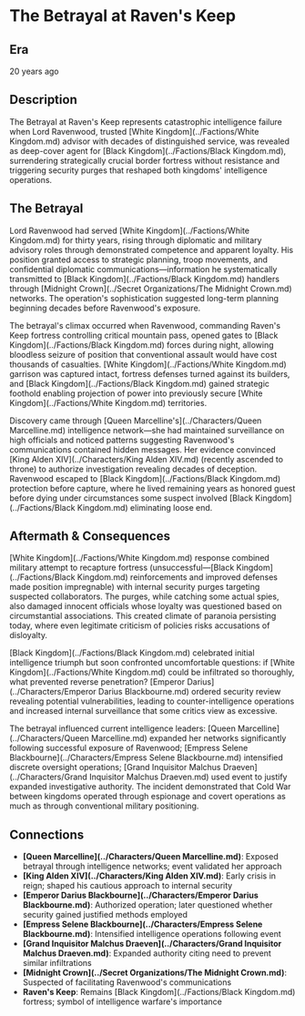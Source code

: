 <!-- Expanded by AI: 2025-10-13 -->

# The Betrayal at Raven's Keep

## Era
20 years ago

## Description

The Betrayal at Raven's Keep represents catastrophic intelligence failure when Lord Ravenwood, trusted [White Kingdom](../Factions/White Kingdom.md) advisor with decades of distinguished service, was revealed as deep-cover agent for [Black Kingdom](../Factions/Black Kingdom.md), surrendering strategically crucial border fortress without resistance and triggering security purges that reshaped both kingdoms' intelligence operations.

## The Betrayal

Lord Ravenwood had served [White Kingdom](../Factions/White Kingdom.md) for thirty years, rising through diplomatic and military advisory roles through demonstrated competence and apparent loyalty. His position granted access to strategic planning, troop movements, and confidential diplomatic communications—information he systematically transmitted to [Black Kingdom](../Factions/Black Kingdom.md) handlers through [Midnight Crown](../Secret Organizations/The Midnight Crown.md) networks. The operation's sophistication suggested long-term planning beginning decades before Ravenwood's exposure.

The betrayal's climax occurred when Ravenwood, commanding Raven's Keep fortress controlling critical mountain pass, opened gates to [Black Kingdom](../Factions/Black Kingdom.md) forces during night, allowing bloodless seizure of position that conventional assault would have cost thousands of casualties. [White Kingdom](../Factions/White Kingdom.md) garrison was captured intact, fortress defenses turned against its builders, and [Black Kingdom](../Factions/Black Kingdom.md) gained strategic foothold enabling projection of power into previously secure [White Kingdom](../Factions/White Kingdom.md) territories.

Discovery came through [Queen Marcelline's](../Characters/Queen Marcelline.md) intelligence network—she had maintained surveillance on high officials and noticed patterns suggesting Ravenwood's communications contained hidden messages. Her evidence convinced [King Alden XIV](../Characters/King Alden XIV.md) (recently ascended to throne) to authorize investigation revealing decades of deception. Ravenwood escaped to [Black Kingdom](../Factions/Black Kingdom.md) protection before capture, where he lived remaining years as honored guest before dying under circumstances some suspect involved [Black Kingdom](../Factions/Black Kingdom.md) eliminating loose end.

## Aftermath & Consequences

[White Kingdom](../Factions/White Kingdom.md) response combined military attempt to recapture fortress (unsuccessful—[Black Kingdom](../Factions/Black Kingdom.md) reinforcements and improved defenses made position impregnable) with internal security purges targeting suspected collaborators. The purges, while catching some actual spies, also damaged innocent officials whose loyalty was questioned based on circumstantial associations. This created climate of paranoia persisting today, where even legitimate criticism of policies risks accusations of disloyalty.

[Black Kingdom](../Factions/Black Kingdom.md) celebrated initial intelligence triumph but soon confronted uncomfortable questions: if [White Kingdom](../Factions/White Kingdom.md) could be infiltrated so thoroughly, what prevented reverse penetration? [Emperor Darius](../Characters/Emperor Darius Blackbourne.md) ordered security review revealing potential vulnerabilities, leading to counter-intelligence operations and increased internal surveillance that some critics view as excessive.

The betrayal influenced current intelligence leaders: [Queen Marcelline](../Characters/Queen Marcelline.md) expanded her networks significantly following successful exposure of Ravenwood; [Empress Selene Blackbourne](../Characters/Empress Selene Blackbourne.md) intensified discrete oversight operations; [Grand Inquisitor Malchus Draeven](../Characters/Grand Inquisitor Malchus Draeven.md) used event to justify expanded investigative authority. The incident demonstrated that Cold War between kingdoms operated through espionage and covert operations as much as through conventional military positioning.

## Connections

- **[Queen Marcelline](../Characters/Queen Marcelline.md)**: Exposed betrayal through intelligence networks; event validated her approach
- **[King Alden XIV](../Characters/King Alden XIV.md)**: Early crisis in reign; shaped his cautious approach to internal security
- **[Emperor Darius Blackbourne](../Characters/Emperor Darius Blackbourne.md)**: Authorized operation; later questioned whether security gained justified methods employed
- **[Empress Selene Blackbourne](../Characters/Empress Selene Blackbourne.md)**: Intensified intelligence operations following event
- **[Grand Inquisitor Malchus Draeven](../Characters/Grand Inquisitor Malchus Draeven.md)**: Expanded authority citing need to prevent similar infiltrations
- **[Midnight Crown](../Secret Organizations/The Midnight Crown.md)**: Suspected of facilitating Ravenwood's communications
- **Raven's Keep**: Remains [Black Kingdom](../Factions/Black Kingdom.md) fortress; symbol of intelligence warfare's importance

